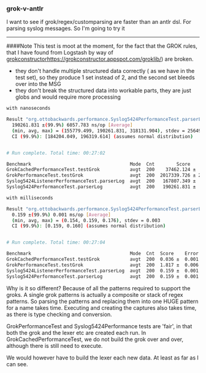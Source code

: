 ### grok-v-antlr

I want to see if grok/regex/customparsing are faster than an antlr dsl. For
parsing syslog messages.
So I'm going to try it

------------------

####Note
This test is moot at the moment, for the fact that the GROK rules, that I have found from
Logstash by way of [grokconstructor]()https://grokconstructor.appspot.com/groklib/) are broken.

- they don't handle multiple structured data correctly ( as we have in the test set), so they produce 1 set instead of 2, and the second set bleeds over into the MSG
- they don't break the structured data into workable parts, they are just globs and would require more processing


```bash
with nanoseconds

Result "org.ottobackwards.performance.Syslog5424PerformanceTest.parserLog":
  190261.831 ±(99.9%) 6057.783 ns/op [Average]
  (min, avg, max) = (155779.499, 190261.831, 318131.904), stdev = 25649.031
  CI (99.9%): [184204.049, 196319.614] (assumes normal distribution)


# Run complete. Total time: 00:27:02

Benchmark                                    Mode  Cnt        Score       Error  Units
GrokCachedPerformanceTest.testGrok           avgt  200    37462.124 ±   252.946  ns/op
GrokPerformanceTest.testGrok                 avgt  200  2017339.726 ± 28514.112  ns/op
Syslog5424ListenerPerformanceTest.parserLog  avgt  200   167807.349 ±  5744.643  ns/op
Syslog5424PerformanceTest.parserLog          avgt  200   190261.831 ±  6057.783  ns/op

with milliseconds

Result "org.ottobackwards.performance.Syslog5424PerformanceTest.parserLog":
  0.159 ±(99.9%) 0.001 ms/op [Average]
  (min, avg, max) = (0.154, 0.159, 0.176), stdev = 0.003
  CI (99.9%): [0.159, 0.160] (assumes normal distribution)


# Run complete. Total time: 00:27:04

Benchmark                                    Mode  Cnt  Score    Error  Units
GrokCachedPerformanceTest.testGrok           avgt  200  0.036 ±  0.001  ms/op
GrokPerformanceTest.testGrok                 avgt  200  1.817 ±  0.006  ms/op
Syslog5424ListenerPerformanceTest.parserLog  avgt  200  0.159 ±  0.001  ms/op
Syslog5424PerformanceTest.parserLog          avgt  200  0.159 ±  0.001  ms/op

```

Why is it so different?  Because of all the patterns required to support the groks.  A single grok
patterns is actually a composite or stack of regex patterns.  So parsing the patterns and replacing them into one HUGE pattern for a name
takes time. Executing and creating the captures also takes time, as there is type checking and conversion.


GrokPerformanceTest and Syslog5424Performance tests are 'fair', in that both the grok and the lexer etc are created each run.  In GrokCachedPerformanceTest,
we do not build the grok over and over, although there is still need to execute.

We would however have to build the lexer each new data.  At least as far as I can see.